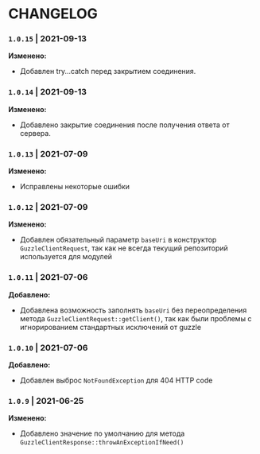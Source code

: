 # CHANGELOG

### `1.0.15` | 2021-09-13

**Изменено:**
- Добавлен try...catch перед закрытием соединения. 

### `1.0.14` | 2021-09-13

**Изменено:**
- Добавлено закрытие соединения после получения ответа от сервера.

### `1.0.13` | 2021-07-09

**Изменено:**
- Исправлены некоторые ошибки

### `1.0.12` | 2021-07-09

**Изменено:**
- Добавлен обязательный параметр `baseUri` в конструктор `GuzzleClientRequest`, так как не всегда 
  текущий репозиторий используется для модулей

### `1.0.11` | 2021-07-06

**Добавлено:**
- Добавлена возможность заполнять `baseUri` без переопределения метода `GuzzleClientRequest::getClient()`,
так как были проблемы с игнорированием стандартных исключений от guzzle

### `1.0.10` | 2021-07-06

**Добавлено:**
- Добавлен выброс `NotFoundException` для 404 HTTP code


### `1.0.9` | 2021-06-25

**Изменено:**
- Добавлено значение по умолчанию для метода `GuzzleClientResponse::throwAnExceptionIfNeed()`

